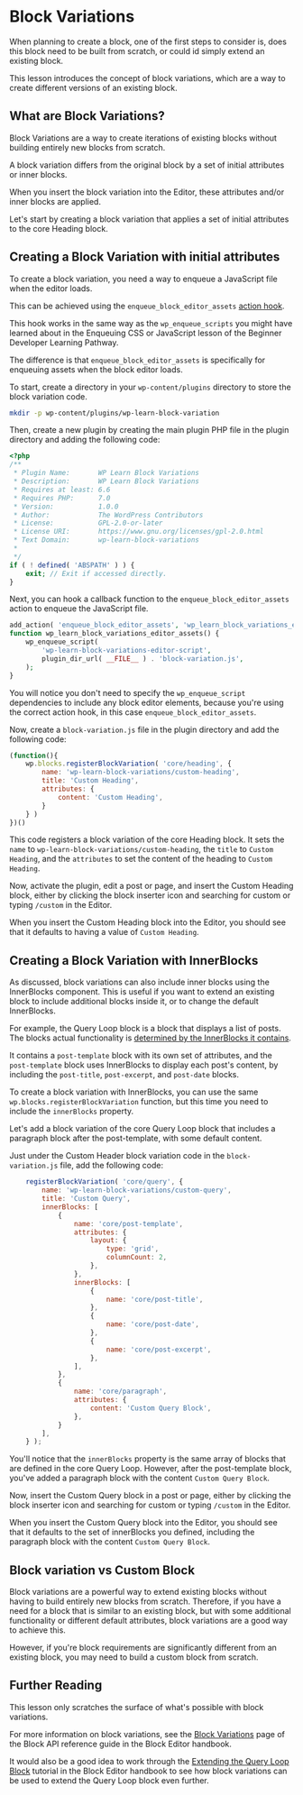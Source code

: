 # Block Variations

When planning to create a block, one of the first steps to consider is, does this block need to be built from scratch, or could id simply extend an existing block.

This lesson introduces the concept of block variations, which are a way to create different versions of an existing block.

## What are Block Variations?

Block Variations are a way to create iterations of existing blocks without building entirely new blocks from scratch.

A block variation differs from the original block by a set of initial attributes or inner blocks. 

When you insert the block variation into the Editor, these attributes and/or inner blocks are applied.

Let's start by creating a block variation that applies a set of initial attributes to the core Heading block.

## Creating a Block Variation with initial attributes

To create a block variation, you need a way to enqueue a JavaScript file when the editor loads.

This can be achieved using the `enqueue_block_editor_assets` [action hook](https://developer.wordpress.org/reference/hooks/enqueue_block_editor_assets/).

This hook works in the same way as the `wp_enqueue_scripts` you might have learned about in the Enqueuing CSS or JavaScript lesson of the Beginner Developer Learning Pathway.

The difference is that `enqueue_block_editor_assets` is specifically for enqueuing assets when the block editor loads.

To start, create a directory in your `wp-content/plugins` directory to store the block variation code.

```bash
mkdir -p wp-content/plugins/wp-learn-block-variation
```

Then, create a new plugin by creating the main plugin PHP file in the plugin directory and adding the following code:

```php
<?php
/**
 * Plugin Name:       WP Learn Block Variations
 * Description:       WP Learn Block Variations
 * Requires at least: 6.6
 * Requires PHP:      7.0
 * Version:           1.0.0
 * Author:            The WordPress Contributors
 * License:           GPL-2.0-or-later
 * License URI:       https://www.gnu.org/licenses/gpl-2.0.html
 * Text Domain:       wp-learn-block-variations
 *
 */
if ( ! defined( 'ABSPATH' ) ) {
	exit; // Exit if accessed directly.
}
```

Next, you can hook a callback function to the `enqueue_block_editor_assets` action to enqueue the JavaScript file.

```php
add_action( 'enqueue_block_editor_assets', 'wp_learn_block_variations_editor_assets' );
function wp_learn_block_variations_editor_assets() {
	wp_enqueue_script(
		'wp-learn-block-variations-editor-script',
		plugin_dir_url( __FILE__ ) . 'block-variation.js',
	);
}
```

You will notice you don't need to specify the `wp_enqueue_script` dependencies to include any block editor elements, because you're using the correct action hook, in this case `enqueue_block_editor_assets`.

Now, create a `block-variation.js` file in the plugin directory and add the following code:

```js
(function(){
	wp.blocks.registerBlockVariation( 'core/heading', {
		name: 'wp-learn-block-variations/custom-heading',
		title: 'Custom Heading',
		attributes: {
			content: 'Custom Heading',
		}
	} )
})()
```

This code registers a block variation of the core Heading block. It sets the `name` to `wp-learn-block-variations/custom-heading`, the `title` to `Custom Heading`, and the `attributes` to set the content of the heading to `Custom Heading`.

Now, activate the plugin, edit a post or page, and insert the Custom Heading block, either by clicking the block inserter icon and searching for custom or typing `/custom` in the Editor.

When you insert the Custom Heading block into the Editor, you should see that it defaults to having a value of `Custom Heading`.

## Creating a Block Variation with InnerBlocks

As discussed, block variations can also include inner blocks using the InnerBlocks component. This is useful if you want to extend an existing block to include additional blocks inside it, or to change the default InnerBlocks.

For example, the Query Loop block is a block that displays a list of posts. The blocks actual functionality is [determined by the InnerBlocks it contains](https://github.com/WordPress/gutenberg/blob/trunk/packages/block-library/src/query/index.js).

It contains a `post-template` block with its own set of attributes, and the `post-template` block uses InnerBlocks to display each post's content, by including the `post-title`, `post-excerpt`, and `post-date` blocks.

To create a block variation with InnerBlocks, you can use the same `wp.blocks.registerBlockVariation` function, but this time you need to include the `innerBlocks` property.

Let's add a block variation of the core Query Loop block that includes a paragraph block after the post-template, with some default content.

Just under the Custom Header block variation code in the `block-variation.js` file, add the following code:

```js
	registerBlockVariation( 'core/query', {
		name: 'wp-learn-block-variations/custom-query',
		title: 'Custom Query',
		innerBlocks: [
			{
				name: 'core/post-template',
				attributes: {
					layout: {
						type: 'grid',
						columnCount: 2,
					},
				},
				innerBlocks: [
					{
						name: 'core/post-title',
					},
					{
						name: 'core/post-date',
					},
					{
						name: 'core/post-excerpt',
					},
				],
			},
			{
				name: 'core/paragraph',
				attributes: {
					content: 'Custom Query Block',
				},
			}
		],
	} );
```

You'll notice that the `innerBlocks` property is the same array of blocks that are defined in the core Query Loop. However, after the post-template block, you've added a paragraph block with the content `Custom Query Block`.

Now, insert the Custom Query block in a post or page, either by clicking the block inserter icon and searching for custom or typing `/custom` in the Editor.

When you insert the Custom Query block into the Editor, you should see that it defaults to the set of innerBlocks you defined, including the paragraph block with the content `Custom Query Block`.

## Block variation vs Custom Block

Block variations are a powerful way to extend existing blocks without having to build entirely new blocks from scratch. Therefore, if you have a need for a block that is similar to an existing block, but with some additional functionality or different default attributes, block variations are a good way to achieve this. 

However, if you're block requirements are significantly different from an existing block, you may need to build a custom block from scratch.

## Further Reading

This lesson only scratches the surface of what's possible with block variations. 

For more information on block variations, see the [Block Variations](https://developer.wordpress.org/block-editor/reference-guides/block-api/block-variations/) page of the Block API reference guide in the Block Editor handbook. 

It would also be a good idea to work through the [Extending the Query Loop Block](https://developer.wordpress.org/block-editor/how-to-guides/block-tutorial/extending-the-query-loop-block/) tutorial in the Block Editor handbook to see how block variations can be used to extend the Query Loop block even further.